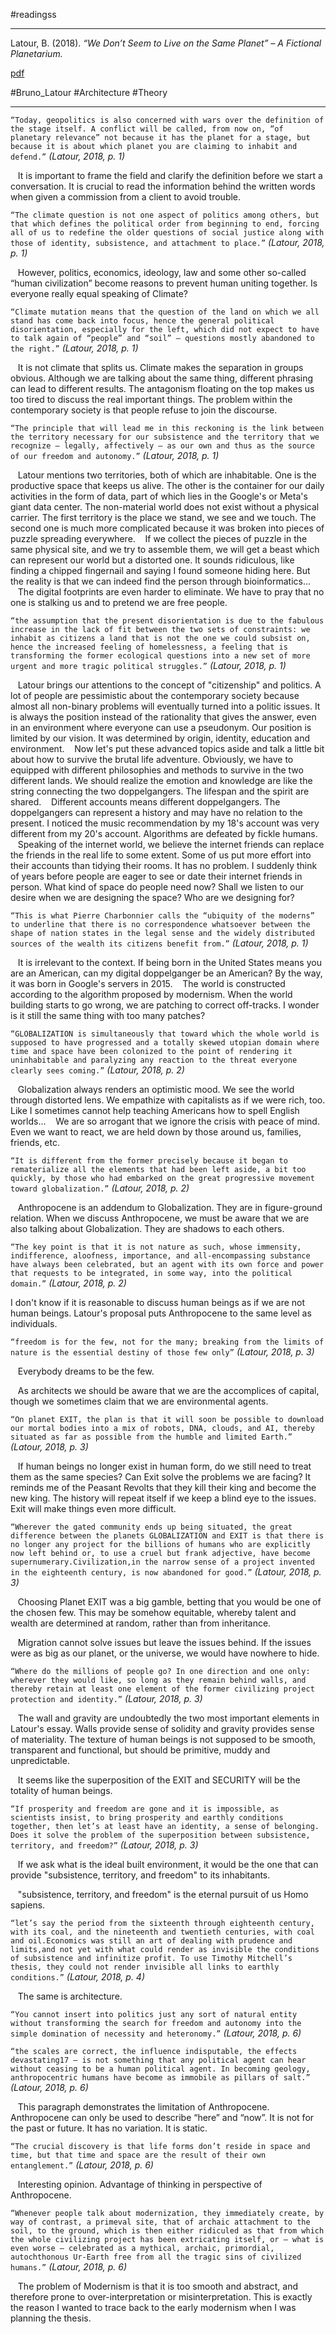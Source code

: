 #readingss

---

Latour, B. (2018). _“We Don’t Seem to Live on the Same Planet” – A Fictional Planetarium._

[pdf](http://www.bruno-latour.fr/sites/default/files/162-SEVEN-PLANETS-CZpdf.pdf)

#Bruno_Latour #Architecture #Theory

---

`“Today, geopolitics is also concerned with wars over the definition of the stage itself. A conflict will be called, from now on, “of planetary relevance” not because it has the planet for a stage, but because it is about which planet you are claiming to inhabit and defend.”` *(Latour, 2018, p. 1)*

   It is important to frame the field and clarify the definition before we start a conversation. It is crucial to read the information behind the written words when given a commission from a client to avoid trouble.

`“The climate question is not one aspect of politics among others, but that which defines the political order from beginning to end, forcing all of us to redefine the older questions of social justice along with those of identity, subsistence, and attachment to place.”` *(Latour, 2018, p. 1)*

   However, politics, economics, ideology, law and some other so-called “human civilization” become reasons to prevent human uniting together. Is everyone really equal speaking of Climate?

`“Climate mutation means that the question of the land on which we all stand has come back into focus, hence the general political disorientation, especially for the left, which did not expect to have to talk again of “people” and “soil” — questions mostly abandoned to the right.”` *(Latour, 2018, p. 1)*

   It is not climate that splits us. Climate makes the separation in groups obvious. Although we are talking about the same thing, different phrasing can lead to different results. The antagonism floating on the top makes us too tired to discuss the real important things. The problem within the contemporary society is that people refuse to join the discourse.

`“The principle that will lead me in this reckoning is the link between the territory necessary for our subsistence and the territory that we recognize — legally, affectively — as our own and thus as the source of our freedom and autonomy.”` *(Latour, 2018, p. 1)*

   Latour mentions two territories, both of which are inhabitable. One is the productive space that keeps us alive. The other is the container for our daily activities in the form of data, part of which lies in the Google's or Meta's giant data center. The non-material world does not exist without a physical carrier. The first territory is the place we stand, we see and we touch. The second one is much more complicated because it was broken into pieces of puzzle spreading everywhere.
   If we collect the pieces of puzzle in the same physical site, and we try to assemble them, we will get a beast which can represent our world but a distorted one. It sounds ridiculous, like finding a chipped fingernail and saying I found someone hiding here. But the reality is that we can indeed find the person through bioinformatics... 
   The digital footprints are even harder to eliminate. We have to pray that no one is stalking us and to pretend we are free people.

`“the assumption that the present disorientation is due to the fabulous increase in the lack of fit between the two sets of constraints: we inhabit as citizens a land that is not the one we could subsist on, hence the increased feeling of homelessness, a feeling that is transforming the former ecological questions into a new set of more urgent and more tragic political struggles.”` *(Latour, 2018, p. 1)*

   Latour brings our attentions to the concept of "citizenship" and politics. A lot of people are pessimistic about the contemporary society because almost all non-binary problems will eventually turned into a politic issues. It is always the position instead of the rationality that gives the answer, even in an environment where everyone can use a pseudonym. Our position is limited by our vision. It was determined by origin, identity, education and environment.
   Now let's put these advanced topics aside and talk a little bit about how to survive the brutal life adventure. Obviously, we have to equipped with different philosophies and methods to survive in the two different lands. We should realize the emotion and knowledge are like the string connecting the two doppelgangers. The lifespan and the spirit are shared.
   Different accounts means different doppelgangers. The doppelgangers can represent a history and may have no relation to the present. I noticed the music recommendation by my 18's account was very different from my 20's account. Algorithms are defeated by fickle humans.
   Speaking of the internet world, we believe the internet friends can replace the friends in the real life to some extent. Some of us put more effort into their accounts than tidying their rooms. It has no problem. I suddenly think of years before people are eager to see or date their internet friends in person. What kind of space do people need now? Shall we listen to our desire when we are designing the space? Who are we designing for?

`“This is what Pierre Charbonnier calls the “ubiquity of the moderns” to underline that there is no correspondence whatsoever between the shape of nation states in the legal sense and the widely distributed sources of the wealth its citizens benefit from.”` *(Latour, 2018, p. 1)*

   It is irrelevant to the context. If being born in the United States means you are an American, can my digital doppelganger be an American? By the way, it was born in Google's servers in 2015.
   The world is constructed according to the algorithm proposed by modernism. When the world building starts to go wrong, we are patching to correct off-tracks. I wonder is it still the same thing with too many patches?

`“GLOBALIZATION is simultaneously that toward which the whole world is supposed to have progressed and a totally skewed utopian domain where time and space have been colonized to the point of rendering it uninhabitable and paralyzing any reaction to the threat everyone clearly sees coming.”` *(Latour, 2018, p. 2)*

   Globalization always renders an optimistic mood. We see the world through distorted lens. We empathize with capitalists as if we were rich, too. Like I sometimes cannot help teaching Americans how to spell English worlds...
   We are so arrogant that we ignore the crisis with peace of mind. Even we want to react, we are held down by those around us, families, friends, etc.

`“It is different from the former precisely because it began to rematerialize all the elements that had been left aside, a bit too quickly, by those who had embarked on the great progressive movement toward globalization.”` *(Latour, 2018, p. 2)*

   Anthropocene is an addendum to Globalization. They are in figure-ground relation. When we discuss Anthropocene, we must be aware that we are also talking about Globalization. They are shadows to each others.

`“The key point is that it is not nature as such, whose immensity, indifference, aloofness, importance, and all-encompassing substance have always been celebrated, but an agent with its own force and power that requests to be integrated, in some way, into the political domain.”` *(Latour, 2018, p. 2)*

   I don't know if it is reasonable to discuss human beings as if we are not human beings. Latour's proposal puts Anthropocene to the same level as individuals.

`“freedom is for the few, not for the many; breaking from the limits of nature is the essential destiny of those few only”` *(Latour, 2018, p. 3)*

   Everybody dreams to be the few.

   As architects we should be aware that we are the accomplices of capital, though we sometimes claim that we are environmental agents. 

`“On planet EXIT, the plan is that it will soon be possible to download our mortal bodies into a mix of robots, DNA, clouds, and AI, thereby situated as far as possible from the humble and limited Earth.”` *(Latour, 2018, p. 3)*

   If human beings no longer exist in human form, do we still need to treat them as the same species? Can Exit solve the problems we are facing? It reminds me of the Peasant Revolts that they kill their king and become the new king. The history will repeat itself if we keep a blind eye to the issues. Exit will make things even more difficult.

`“Wherever the gated community ends up being situated, the great difference between the planets GLOBALIZATION and EXIT is that there is no longer any project for the billions of humans who are explicitly now left behind or, to use a cruel but frank adjective, have become supernumerary.Civilization,in the narrow sense of a project invented in the eighteenth century, is now abandoned for good.”` *(Latour, 2018, p. 3)*

   Choosing Planet EXIT was a big gamble, betting that you would be one of the chosen few. This may be somehow equitable, whereby talent and wealth are determined at random, rather than from inheritance.

   Migration cannot solve issues but leave the issues behind. If the issues were as big as our planet, or the universe, we would have nowhere to hide.

`“Where do the millions of people go? In one direction and one only: wherever they would like, so long as they remain behind walls, and thereby retain at least one element of the former civilizing project protection and identity.”` *(Latour, 2018, p. 3)*

   The wall and gravity are undoubtedly the two most important elements in Latour's essay. Walls provide sense of solidity and gravity provides sense of materiality. The texture of human beings is not supposed to be smooth, transparent and functional, but should be primitive, muddy and unpredictable.

   It seems like the superposition of the EXIT and SECURITY will be the totality of human beings.

`“If prosperity and freedom are gone and it is impossible, as scientists insist, to bring prosperity and earthly conditions together, then let’s at least have an identity, a sense of belonging. Does it solve the problem of the superposition between subsistence, territory, and freedom?”` *(Latour, 2018, p. 3)*

   If we ask what is the ideal built environment, it would be the one that can provide "subsistence, territory, and freedom" to its inhabitants.

   "subsistence, territory, and freedom" is the eternal pursuit of us Homo sapiens.

`“let’s say the period from the sixteenth through eighteenth century, with its coal, and the nineteenth and twentieth centuries, with coal and oil.Economics was still an art of dealing with prudence and limits,and not yet with what could render as invisible the conditions of subsistence and infinitize profit. To use Timothy Mitchell’s thesis, they could not render invisible all links to earthly conditions.”` *(Latour, 2018, p. 4)*

   The same is architecture.

`“You cannot insert into politics just any sort of natural entity without transforming the search for freedom and autonomy into the simple domination of necessity and heteronomy.”` *(Latour, 2018, p. 6)*

`“the scales are correct, the influence indisputable, the effects devastating17 — is not something that any political agent can hear without ceasing to be a human political agent. In becoming geology, anthropocentric humans have become as immobile as pillars of salt.”` *(Latour, 2018, p. 6)*

   This paragraph demonstrates the limitation of Anthropocene. Anthropocene can only be used to describe “here” and “now”. It is not for the past or future. It has no variation. It is static.

`“The crucial discovery is that life forms don’t reside in space and time, but that time and space are the result of their own entanglement.”` *(Latour, 2018, p. 6)*

   Interesting opinion. Advantage of thinking in perspective of Anthropocene.

`“Whenever people talk about modernization, they immediately create, by way of contrast, a primeval site, that of archaic attachment to the soil, to the ground, which is then either ridiculed as that from which the whole civilizing project has been extricating itself, or — what is even worse — celebrated as a mythical, archaic, primordial, autochthonous Ur-Earth free from all the tragic sins of civilized humans.”` *(Latour, 2018, p. 6)*

   The problem of Modernism is that it is too smooth and abstract, and therefore prone to over-interpretation or misinterpretation. This is exactly the reason I wanted to trace back to the early modernism when I was planning the thesis.